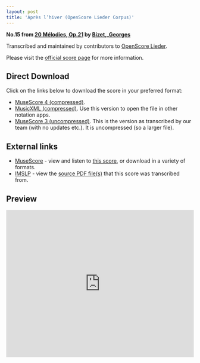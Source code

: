 ```yaml
---
layout: post
title: 'Après l’hiver (OpenScore Lieder Corpus)'
---
```


__No.15 from [20 Mélodies, Op.21](https://fourscoreandmore.org/openscore/lieder/Bizet,_Georges/20_M%C3%A9lodies,_Op.21/) by [Bizet,_Georges](https://fourscoreandmore.org/openscore/lieder/Bizet,_Georges)__

Transcribed and maintained by contributors to [OpenScore Lieder].

Please visit the [official score page] for more information.

[official score page]: https://musescore.com/openscore-lieder-corpus/scores/6902615
[OpenScore Lieder]: https://musescore.com/openscore-lieder-corpus

## Direct Download

Click on the links below to download the score in your preferred format:
- [MuseScore 4 (compressed)](https://fourscoreandmore.org/openscore/lieder/Bizet,_Georges/20_M%C3%A9lodies,_Op.21/15_Apr%C3%A8s_l%E2%80%99hiver.mscz).
- [MusicXML (compressed)](https://fourscoreandmore.org/openscore/lieder/Bizet,_Georges/20_M%C3%A9lodies,_Op.21/15_Apr%C3%A8s_l%E2%80%99hiver.mxl). Use this version to open the file in other notation apps.
- [MuseScore 3 (uncompressed)](https://raw.githubusercontent.com/OpenScore/Lieder/refs/heads/main/scores/Bizet,_Georges/20_M%C3%A9lodies,_Op.21/15_Apr%C3%A8s_l%E2%80%99hiver/lc6902615.mscx). This is the version as transcribed by our team (with no updates etc.). It is uncompressed (so a larger file).

## External links

- [MuseScore] - view and listen to [this score][MuseScore], or download in a variety of formats.
- [IMSLP] - view the [source PDF file(s)][IMSLP] that this score was transcribed from.

[MuseScore]: https://musescore.com/score/6902615
[IMSLP]: https://imslp.org/wiki/Special:ReverseLookup/342985

## Preview

<iframe width="100%" height="394" src="https://musescore.com/openscore-lieder-corpus/scores/6902615/embed" frameborder="0" allowfullscreen allow="autoplay; fullscreen"></iframe>
